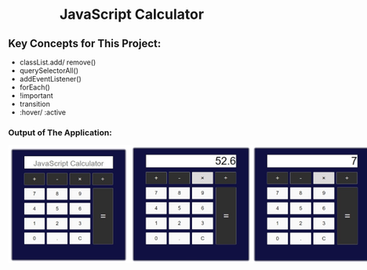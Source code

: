 <h1 align="center">JavaScript Calculator</h1>
<h2>Key Concepts for This Project:</h2>
<ul>
<li>classList.add/ remove()</li>
<li>querySelectorAll()</li>
<li>addEventListener()</li>
<li>forEach()</li>
<li>!important</li>
<li>transition</li>
<li>:hover/ :active </li>
</ul>
<h3>Output of The Application:</h3>
<div style="display: flex">
<img src="/Calculator/ScreenShots/Calculator_SS1.jpg" style="height:240px"/>
<img src="/Calculator/ScreenShots/Calculator_SS2.jpg" style="height:240px"/>
<img src="/Calculator/ScreenShots/Calculator_SS3.jpg" style="height:240px"/>
<img src="/Calculator/ScreenShots/Calculator_SS4.jpg" style="height:240px"/>
</div>
